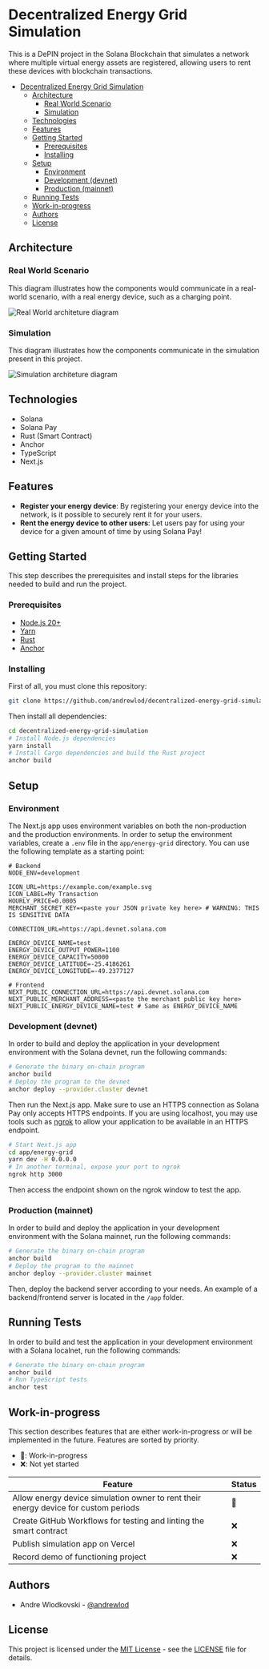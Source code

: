 # Decentralized Energy Grid Simulation
This is a DePIN project in the Solana Blockchain that simulates a network where multiple virtual energy assets are registered, allowing users to rent these devices with blockchain transactions.

- [Decentralized Energy Grid Simulation](#decentralized-energy-grid-simulation)
  - [Architecture](#architecture)
    - [Real World Scenario](#real-world-scenario)
    - [Simulation](#simulation)
  - [Technologies](#technologies)
  - [Features](#features)
  - [Getting Started](#getting-started)
    - [Prerequisites](#prerequisites)
    - [Installing](#installing)
  - [Setup](#setup)
    - [Environment](#environment)
    - [Development (devnet)](#development-devnet)
    - [Production (mainnet)](#production-mainnet)
  - [Running Tests](#running-tests)
  - [Work-in-progress](#work-in-progress)
  - [Authors](#authors)
  - [License](#license)

## Architecture
### Real World Scenario
This diagram illustrates how the components would communicate in a real-world scenario, with a real energy device, such as a charging point.

![Real World architeture diagram](assets/architecture.png)

### Simulation
This diagram illustrates how the components communicate in the simulation present in this project.

![Simulation architeture diagram](assets/architecture-simulation.png)

## Technologies
- Solana
- Solana Pay
- Rust (Smart Contract)
- Anchor
- TypeScript
- Next.js

## Features
- **Register your energy device**: By registering your energy device into the network, is it possible to securely rent it for your users.
- **Rent the energy device to other users**: Let users pay for using your device for a given amount of time by using Solana Pay!

## Getting Started
This step describes the prerequisites and install steps for the libraries needed to build and run the project.

### Prerequisites
- [Node.js 20+](https://nodejs.org/en)
- [Yarn](https://yarnpkg.com/getting-started/install)
- [Rust](https://www.rust-lang.org/tools/install)
- [Anchor](https://www.anchor-lang.com/docs/installation)

### Installing
First of all, you must clone this repository:
```sh
git clone https://github.com/andrewlod/decentralized-energy-grid-simulation.git
```

Then install all dependencies:
```sh
cd decentralized-energy-grid-simulation
# Install Node.js dependencies
yarn install
# Install Cargo dependencies and build the Rust project
anchor build
```

## Setup
### Environment
The Next.js app uses environment variables on both the non-production and the production environments. In order to setup the environment variables, create a `.env` file in the `app/energy-grid` directory. You can use the following template as a starting point:
```env
# Backend
NODE_ENV=development

ICON_URL=https://example.com/example.svg
ICON_LABEL=My Transaction
HOURLY_PRICE=0.0005
MERCHANT_SECRET_KEY=<paste your JSON private key here> # WARNING: THIS IS SENSITIVE DATA

CONNECTION_URL=https://api.devnet.solana.com

ENERGY_DEVICE_NAME=test
ENERGY_DEVICE_OUTPUT_POWER=1100
ENERGY_DEVICE_CAPACITY=50000
ENERGY_DEVICE_LATITUDE=-25.4186261
ENERGY_DEVICE_LONGITUDE=-49.2377127

# Frontend
NEXT_PUBLIC_CONNECTION_URL=https://api.devnet.solana.com
NEXT_PUBLIC_MERCHANT_ADDRESS=<paste the merchant public key here>
NEXT_PUBLIC_ENERGY_DEVICE_NAME=test # Same as ENERGY_DEVICE_NAME
```

### Development (devnet)
In order to build and deploy the application in your development environment with the Solana devnet, run the following commands:
```sh
# Generate the binary on-chain program
anchor build
# Deploy the program to the devnet
anchor deploy --provider.cluster devnet
```

Then run the Next.js app. Make sure to use an HTTPS connection as Solana Pay only accepts HTTPS endpoints. If you are using localhost, you may use tools such as [ngrok](https://ngrok.com) to allow your application to be available in an HTTPS endpoint.
```sh
# Start Next.js app
cd app/energy-grid
yarn dev -H 0.0.0.0
# In another terminal, expose your port to ngrok
ngrok http 3000
```

Then access the endpoint shown on the ngrok window to test the app.

### Production (mainnet)
In order to build and deploy the application in your development environment with the Solana mainnet, run the following commands:
```sh
# Generate the binary on-chain program
anchor build
# Deploy the program to the mainnet
anchor deploy --provider.cluster mainnet
```

Then, deploy the backend server according to your needs. An example of a backend/frontend server is located in the `/app` folder.

## Running Tests
In order to build and test the application in your development environment with a Solana localnet, run the following commands:
```sh
# Generate the binary on-chain program
anchor build
# Run TypeScript tests
anchor test
```

## Work-in-progress
This section describes features that are either work-in-progress or will be implemented in the future. Features are sorted by priority.
- 🚧: Work-in-progress
- ❌: Not yet started

| Feature | Status |
|---------|--------|
|Allow energy device simulation owner to rent their energy device for custom periods|🚧|
|Create GitHub Workflows for testing and linting the smart contract|❌|
|Publish simulation app on Vercel|❌|
|Record demo of functioning project|❌|

## Authors
- Andre Wlodkovski - [@andrewlod](https://github.com/andrewlod)

## License
This project is licensed under the [MIT License](https://opensource.org/license/mit) - see the [LICENSE](LICENSE) file for details.